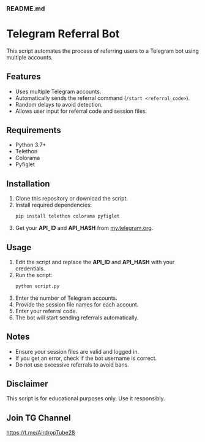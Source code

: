 ### README.md  

# Telegram Referral Bot  

This script automates the process of referring users to a Telegram bot using multiple accounts.  

## Features  
- Uses multiple Telegram accounts.  
- Automatically sends the referral command (`/start <referral_code>`).  
- Random delays to avoid detection.  
- Allows user input for referral code and session files.  

## Requirements  
- Python 3.7+  
- Telethon  
- Colorama  
- Pyfiglet  

## Installation  

1. Clone this repository or download the script.  
2. Install required dependencies:  
   ```bash
   pip install telethon colorama pyfiglet
   ```
3. Get your **API_ID** and **API_HASH** from [my.telegram.org](https://my.telegram.org/).  

## Usage  

1. Edit the script and replace the **API_ID** and **API_HASH** with your credentials.  
2. Run the script:  
   ```bash
   python script.py
   ```
3. Enter the number of Telegram accounts.  
4. Provide the session file names for each account.  
5. Enter your referral code.  
6. The bot will start sending referrals automatically.  

## Notes  
- Ensure your session files are valid and logged in.  
- If you get an error, check if the bot username is correct.  
- Do not use excessive referrals to avoid bans.  

## Disclaimer  
This script is for educational purposes only. Use it responsibly.

## Join TG Channel
https://t.me/AirdropTube28
